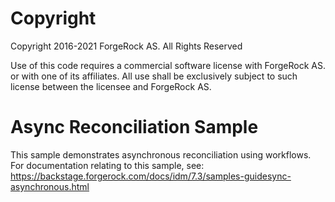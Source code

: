 Copyright
=============
Copyright 2016-2021 ForgeRock AS. All Rights Reserved

Use of this code requires a commercial software license with ForgeRock AS.
or with one of its affiliates. All use shall be exclusively subject
to such license between the licensee and ForgeRock AS.

Async Reconciliation Sample
===========================

This sample demonstrates asynchronous reconciliation using workflows. For documentation
relating to this sample, see:
https://backstage.forgerock.com/docs/idm/7.3/samples-guidesync-asynchronous.html

